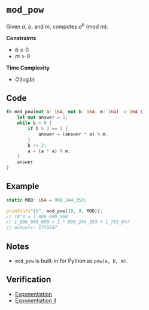 # `mod_pow`
Given $a$, $b$, and $m$, computes $a^{b}~(\text{mod}~m)$.

**Constraints**
- $b \ge 0$
- $m > 0$

**Time Complexity**
- $O(\log b)$

## Code
```rust
fn mod_pow(mut a: i64, mut b: i64, m: i64) -> i64 {
	let mut answer = 1;
	while b > 0 {
		if b % 2 == 1 {
			answer = (answer * a) % m;
		}
		b /= 2;
		a = (a * a) % m;
	}
	answer
}
```

## Example
```rust
static MOD: i64 = 998_244_353;

println!("{}", mod_pow(10, 9, MOD));
// 10^9 = 1_000_000_000
// 1_000_000_000 = 1 * 998_244_353 + 1_755_647
// outputs: 1755647
```

## Notes
- `mod_pow` is built-in for Python as `pow(a, b, m)`.

## Verification
- [Exponentiation](https://cses.fi/problemset/task/1095/)
- [Exponentiation II](https://cses.fi/problemset/task/1712/)